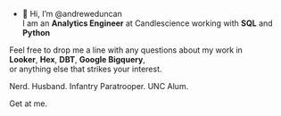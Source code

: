- 👋 Hi, I’m @andreweduncan </br>
I am an **Analytics Engineer** at Candlescience working with **SQL** and **Python**

Feel free to drop me a line with any questions about my work in </br>
**Looker**, **Hex**, **DBT**, **Google Bigquery**, </br>
or anything else that strikes your interest. </br>

Nerd.
Husband.
Infantry Paratrooper.
UNC Alum.

Get at me.

<!---
 

"Did you ever hear the tragedy of Darth Plagueis the Wise?"
"No."
"I thought not. It's not a story the Jedi would tell you. It's a Sith legend. Darth Plagueis... was a Dark Lord of the Sith so powerful and so wise, he could use the Force to influence the midi-chlorians... to create... life. He had such a knowledge of the dark side, he could even keep the ones he cared about... from dying."
"He could actually... save people from death?"
"The dark side of the Force is a pathway to many abilities... some consider to be unnatural."
"Wh– What happened to him?"
"He became so powerful, the only thing he was afraid of was... losing his power. Which eventually, of course, he did. Unfortunately, he taught his apprentice everything he knew. Then his apprentice killed him in his sleep. It's ironic. He could save others from death, but not himself."
"Is it possible to learn this power?"
"Not from a Jedi."
--->
